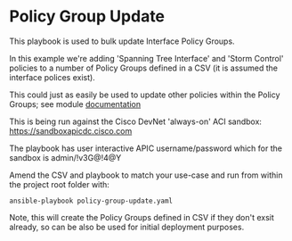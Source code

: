 # Policy Group Update

This playbook is used to bulk update Interface Policy Groups. 

In this example we're adding 'Spanning Tree Interface' and 'Storm Control' policies to a number of Policy Groups defined in a CSV (it is assumed the interface polices exist). 

This could just as easily be used to update other policies within the Policy Groups; see module [documentation](https://docs.ansible.com/ansible/latest/collections/cisco/aci/aci_interface_policy_leaf_policy_group_module.html#ansible-collections-cisco-aci-aci-interface-policy-leaf-policy-group-module)

This is being run against the Cisco DevNet 'always-on' ACI sandbox: https://sandboxapicdc.cisco.com

The playbook has user interactive APIC username/password which for the sandbox is admin/!v3G@!4@Y

Amend the CSV and playbook to match your use-case and run from within the project root folder with:

```ansible-playbook policy-group-update.yaml```

Note, this will create the Policy Groups defined in CSV if they don't exsit already, so can be also be used for initial deployment purposes.
